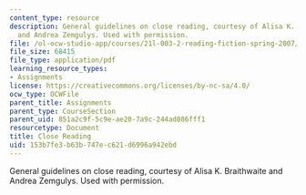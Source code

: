 ```yaml
---
content_type: resource
description: General guidelines on close reading, courtesy of Alisa K. Braithwaite
  and Andrea Zemgulys. Used with permission.
file: /ol-ocw-studio-app/courses/21l-003-2-reading-fiction-spring-2007/153b7fe3b63b747ec621d6996a942ebd_close_reading.pdf
file_size: 68415
file_type: application/pdf
learning_resource_types:
- Assignments
license: https://creativecommons.org/licenses/by-nc-sa/4.0/
ocw_type: OCWFile
parent_title: Assignments
parent_type: CourseSection
parent_uid: 851a2c9f-5c9e-ae20-7a9c-244ad086fff1
resourcetype: Document
title: Close Reading
uid: 153b7fe3-b63b-747e-c621-d6996a942ebd
---
```

General guidelines on close reading, courtesy of Alisa K. Braithwaite and Andrea Zemgulys. Used with permission.